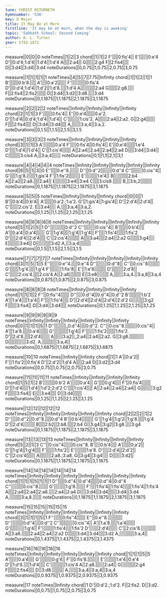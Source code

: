 ```yaml
---
tune: CHRIST RETURNETH
hymnnumber: '536'
key: D Major
title: It May Be at Morn
firstline: 'It may be at morn, when the day is awaking'
topic: 'Sabbath School: Second Coming'
author: H. L. Turner
year: 1792-1872
---
```

measure||0||0||0
noteTimes||1||2||3
chord||1||1||2
F'||||0:fis'4||
E'||||||0:e'4
D'||0:d'4;1:d'4||1:d'4||1:d'4
A||||2:a4||
G||||||2:g4
F||2:fis4||||
D||3:d4||3:d4||3:d4
noteDurations||0,0.75||1,0.75||2,0.75||3,0.75

measure||1||1||1||1||1
noteTimes||4||5||7||7.75||Infinity
chord||1||1||2||1||1
B'||||||0:b'8.||||
A'||||0:a'2||||||
F'||||||||||0:fis'4
D'||0:d'4;1:d'4||1:d'2||1:d'8.||||1:d'4
A||||||||||2:a4
G||||||2:g8.||||
F||2:fis4||2:fis2||||||
D||3:d4||3:d2||3:d8.||||3:d4
noteDurations||0,1.1875||1,1.1875||2,1.1875||3,1.1875

measure||2||2||2||2
noteTimes||Infinity||Infinity||Infinity||Infinity
chord||2||1||1||3
F'||||||0:fis'4||
E'||0:e'4||||||0:e'2.
D'||1:d'4||0:d'4;1:d'4||1:d'4||
C'||||||||1:cis'2.
A||||||2:a4||2:a2.
G||2:g4||||||
F||||2:fis4||||
D||3:d4||3:d4||||
A,||||||3:a,4||3:a,2.
noteDurations||0,1.5||1,1.5||2,1.5||3,1.5

measure||3||3||3||3
noteTimes||Infinity||Infinity||Infinity||Infinity
chord||3||1||1||3
A'||||||||0:a'4
F'||||0:fis'4||0:fis'4||
E'||0:e'4||||||1:e'4
D'||||1:d'4||1:d'4||
C'||1:cis'4||||||
A||2:a4||2:a4||2:a4||2:a4
D||||3:d4||3:d4||
C||||||||3:cis4
A,||3:a,4||||||
noteDurations||0,1||1,1||2,1||3,1

measure||4||4||4||4||4
noteTimes||Infinity||Infinity||Infinity||Infinity||Infinity
chord||6||5||1||3||0
E''||||0:e''8.||||||
D''||0:d''2||||||||0:d''4
C''||||||||0:cis''4||
G'||||1:g'8.||||||1:gis'4
F'||1:fis'2||||||||
E'||||||||1:e'4||
B||||||||||2:b4
A||2:a2||2:a8.||||2:a4||
E||||||||3:e4||3:e4
C||||3:cis8.||||||
B,||3:b,2||||||||
noteDurations||0,1.1875||1,1.1875||2,1.1875||3,1.1875

measure||5||5||5
noteTimes||Infinity||Infinity||Infinity
chord||0||0||1
B'||0:b'4||0:b'4||
A'||||||0:a'2.;1:a'2.
G'||1:gis'4||1:gis'4||
D'||2:d'4||2:d'4||
C'||||||2:cis'2.
E||3:e4||||
A,||||3:a,4||3:a,2.
noteDurations||0,1.25||1,1.25||2,1.25||3,1.25

measure||6||6||6||6||6
noteTimes||Infinity||Infinity||Infinity||Infinity||Infinity
chord||5||1||2||5||1
D''||||||||||0:d''2
C''||||||||0:cis''4||
B'||||||0:b'4||||
A'||0:a'4||0:a'4||||||
G'||1:g'4||||1:g'4||1:g'4||
F'||||1:fis'4||||||1:fis'2
D'||||2:d'4||2:d'4||||
C'||2:cis'4||||||||
A||||3:a4||||2:a4||2:a2
G||||||3:g4||||
E||||||||3:e4||
D||||||||||3:d2
A,||3:a,4||||||||
noteDurations||0,1.5||1,1.5||2,1.5||3,1.5

measure||7||7||7||7||7
noteTimes||Infinity||Infinity||Infinity||Infinity||Infinity
chord||3||1||5||1||5
E''||||||0:e''4.||||0:e''4
D''||||||||0:d''8||
C''||0:cis''8||||||||
G'||||||1:g'4.||||1:g'4
F'||||||||1:fis'8||
E'||1:e'8||||||||
D'||||||||2:d'8||
C'||||||2:cis'4.||||2:cis'4
A||2:a8||||||||
E||3:e8||||||||
A,||||||3:a,4.||3:a,8||3:a,4
noteDurations||0,0.875||1,0.875||2,0.875||3,0.875

measure||8||8||8||8
noteTimes||Infinity||Infinity||Infinity||Infinity
chord||1||1||1||2
F''||0:fis''4||||||
D''||||0:d''4||0:d''4||0:d''2
B'||||||||1:b'2
A'||1:a'4||||1:a'4||
F'||||1:fis'4||||
D'||2:d'4||2:d'4||2:d'4||2:d'2
G||||||||3:g2
F||||||3:fis4||
D||3:d4||3:d4||||
noteDurations||0,1.25||1,1.25||2,1.25||3,1.25

measure||9||9||9||9||9||9
noteTimes||Infinity||Infinity||Infinity||Infinity||Infinity||Infinity
chord||0||1||1||1||5||1
D''||||||||_0:d''4||||0:d''2.
C''||0:cis''8.||||||||0:cis''4||
A'||1:a'8.||||0:a'4||||||
G'||||||||||1:g'4||
F'||||||1:fis'2||||||1:fis'2.
D'||2:d'8.||||2:d'4||||||
A||||||3:a2||_2:a4||2:a4||2:a2.
G||3:g8.||||||||||
D||||||||||||3:d2.
A,||||||||||3:a,4||
noteDurations||0,1.6875||1,1.6875||2,1.6875||3,1.6875

measure||10||10
noteTimes||Infinity||Infinity
chord||1||1
A'||0:a'2||
F'||1:fis'2||0:fis'4
D'||2:d'2||1:d'4
A||||2:a4
D||3:d2||3:d4
noteDurations||0,0.75||1,0.75||2,0.75||3,0.75

measure||11||11||11||11
noteTimes||Infinity||Infinity||Infinity||Infinity
chord||1||5||1||2
B'||||||||0:b'2
A'||||||0:a'4||
G'||||0:g'4||||
F'||0:fis'4||||||
D'||1:d'4||||1:d'4||1:d'2;2:d'2
C'||||1:cis'4||||
A||2:a4||2:a4||2:a4||
G||||||||3:g2
F||||||3:fis4||
E||||3:e4||||
D||3:d4||||||
noteDurations||0,1.25||1,1.25||2,1.25||3,1.25

measure||12||12||12||12||12
noteTimes||Infinity||Infinity||Infinity||Infinity||Infinity
chord||2||2||2||1||2
D''||||0:d''2||0:d''8.||||0:d''4
B'||0:b'4||||||||
G'||1:g'4||1:g'2||1:g'8.||||1:g'4
D'||2:d'4||||||||
B||||2:b2||2:b8.||||2:b4
G||3:g4||3:g2||3:g8.||||3:g4
noteDurations||0,1.1875||1,1.1875||2,1.1875||3,1.1875

measure||13||13||13||13
noteTimes||Infinity||Infinity||Infinity||Infinity
chord||5||2||1||3
C''||0:cis''4||||||0:cis''8.
B'||||0:b'4||||
A'||||||0:a'2||
G'||1:g'4||1:g'4||||
F'||||||1:fis'2||
E'||||||||1:e'8.
D'||||2:d'4||2:d'2||
C'||2:cis'4||||||
A||||||||2:a8.;3:a8.
G||3:g4||3:g4||||
D||||||3:d2||
noteDurations||0,1.1875||1,1.1875||2,1.1875||3,1.1875

measure||14||14||14||14||14||14||14
noteTimes||Infinity||Infinity||Infinity||Infinity||Infinity||Infinity||Infinity
chord||1||1||1||5||1||1||1
D''||||0:d''4||0:d''4||||||0:d''4||0:d''4
C''||||||||0:cis''8.||||||
G'||||||||1:g'8.||||||
F'||||1:fis'4||1:fis'4||||||1:fis'4||1:fis'4
A||||2:a4||2:a4||2:a8.||||2:a4||2:a4
D||||3:d4||3:d4||||||3:d4||3:d4
A,||||||||3:a,8.||||||
noteDurations||0,1.1875||1,1.1875||2,1.1875||3,1.1875

measure||15||15||15||15||15||15
noteTimes||Infinity||Infinity||Infinity||Infinity||Infinity||Infinity
chord||3||1||1||1||5||1
F''||||||0:fis''4||||||
E''||0:e''8.||||||||||
D''||||||||0:d''4||||0:d''2
C''||||||||||0:cis''4||
A'||1:a'8.||||1:a'4||||||
G'||||||||||1:g'4||
F'||||||||1:fis'4||||1:fis'2
D'||||||2:d'4||||||
C'||2:cis'8.||||||||||
A||3:a8.||||||2:a4||2:a4||2:a2
D||||||3:d4||3:d4||||3:d2
A,||||||||||3:a,4||
noteDurations||0,1.4375||1,1.4375||2,1.4375||3,1.4375

measure||16||16||16||16||16
noteTimes||Infinity||Infinity||Infinity||Infinity||Infinity
chord||1||1||1||5||5
A'||||||0:a'4||||
G'||||||||0:g'4||
F'||0:fis'8.||||||||
E'||||||||1:e'4||0:e'4
D'||1:d'8.||||1:d'4||||
C'||||||||||1:cis'4
A||2:a8.||||||2:a4||
G||||||||||2:g4
F||||||2:fis4||||
D||3:d8.||||||||
A,||||||3:a,4||3:a,4||3:a,4
noteDurations||0,0.9375||1,0.9375||2,0.9375||3,0.9375

measure||17
noteTimes||Infinity
chord||1
D'||0:d'2.;1:d'2.
F||2:fis2.
D||3:d2.
noteDurations||0,0.75||1,0.75||2,0.75||3,0.75


